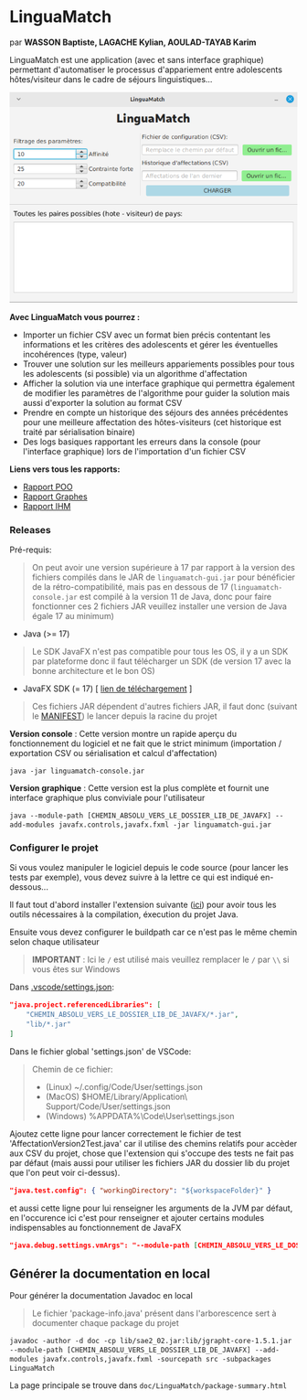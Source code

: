 # LinguaMatch

par **WASSON Baptiste, LAGACHE Kylian, AOULAD-TAYAB Karim**

LinguaMatch est une application (avec et sans interface graphique) permettant d'automatiser le processus d'appariement entre adolescents hôtes/visiteur dans le cadre de séjours linguistiques...

![Exemple](example.png)

**Avec LinguaMatch vous pourrez :**
- Importer un fichier CSV avec un format bien précis contentant les informations et les critères des adolescents et gérer les éventuelles incohérences (type, valeur)
- Trouver une solution sur les meilleurs appariements possibles pour tous les adolescents (si possible) via un algorithme d'affectation
- Afficher la solution via une interface graphique qui permettra également de modifier les paramètres de l'algorithme pour guider la solution mais aussi d'exporter la solution au format CSV
- Prendre en compte un historique des séjours des années précédentes pour une meilleure affectation des hôtes-visiteurs (cet historique est traité par sérialisation binaire)
- Des logs basiques rapportant les erreurs dans la console (pour l'interface graphique) lors de l'importation d'un fichier CSV

**Liens vers tous les rapports:**
- [Rapport POO](#)
- [Rapport Graphes](graphes/rapport.md)
- [Rapport IHM](#)

### Releases

Pré-requis:

> On peut avoir une version supérieure à 17 par rapport à la version des fichiers compilés dans le JAR de ``linguamatch-gui.jar`` pour bénéficier de la rétro-compatibilité, mais pas en dessous de 17 (``linguamatch-console.jar`` est compilé à la version 11 de Java, donc pour faire fonctionner ces 2 fichiers JAR veuillez installer une version de Java égale 17 au minimum)

- Java (>= 17)

> Le SDK JavaFX n'est pas compatible pour tous les OS, il y a un SDK par plateforme donc il faut télécharger un SDK (de version 17 avec la bonne architecture et le bon OS)

- JavaFX SDK (= 17) [ [lien de téléchargement](https://gluonhq.com/products/javafx/) ]


> Ces fichiers JAR dépendent d'autres fichiers JAR, il faut donc (suivant le [MANIFEST](META-INF/MANIFEST.MF)) le lancer depuis la racine du projet

**Version console** : Cette version montre un rapide aperçu du fonctionnement du logiciel et ne fait que le strict minimum (importation / exportation CSV ou sérialisation et calcul d'affectation)

```
java -jar linguamatch-console.jar
```

**Version graphique** : Cette version est la plus complète et fournit une interface graphique plus conviviale pour l'utilisateur

```
java --module-path [CHEMIN_ABSOLU_VERS_LE_DOSSIER_LIB_DE_JAVAFX] --add-modules javafx.controls,javafx.fxml -jar linguamatch-gui.jar
```

### Configurer le projet

Si vous voulez manipuler le logiciel depuis le code source (pour lancer les tests par exemple), vous devez suivre à la lettre ce qui est indiqué en-dessous...

Il faut tout d'abord installer l'extension suivante ([ici](https://marketplace.visualstudio.com/items?itemName=vscjava.vscode-java-pack)) pour avoir tous les outils nécessaires à la compilation, éxecution du projet Java.

Ensuite vous devez configurer le buildpath car ce n'est pas le même chemin selon chaque utilisateur

> **IMPORTANT** : Ici le ``/`` est utilisé mais veuillez remplacer le ``/`` par ``\\`` si vous êtes sur Windows

Dans [.vscode/settings.json](.vscode/settings.json):

```json
"java.project.referencedLibraries": [
    "CHEMIN_ABSOLU_VERS_LE_DOSSIER_LIB_DE_JAVAFX/*.jar",
    "lib/*.jar"
]
```

Dans le fichier global 'settings.json' de VSCode:

> Chemin de ce fichier:
> - (Linux) ~/.config/Code/User/settings.json
> - (MacOS) $HOME/Library/Application\ Support/Code/User/settings.json
> - (Windows) %APPDATA%\Code\User\settings.json

Ajoutez cette ligne pour lancer correctement le fichier de test 'AffectationVersion2Test.java' car il utilise des chemins relatifs pour accèder aux CSV du projet, chose que l'extension qui s'occupe des tests ne fait pas par défaut (mais aussi pour utiliser les fichiers JAR du dossier lib du projet que l'on peut voir ci-dessus).

```json
"java.test.config": { "workingDirectory": "${workspaceFolder}" }
```

et aussi cette ligne pour lui renseigner les arguments de la JVM par défaut, en l'occurence ici c'est pour renseigner et ajouter certains modules indispensables au fonctionnement de JavaFX

```json
"java.debug.settings.vmArgs": "--module-path [CHEMIN_ABSOLU_VERS_LE_DOSSIER_LIB_DE_JAVAFX] --add-modules=javafx.controls,javafx.fxml"
```

## Générer la documentation en local

Pour générer la documentation Javadoc en local

> Le fichier 'package-info.java' présent dans l'arborescence sert à documenter chaque package du projet

```
javadoc -author -d doc -cp lib/sae2_02.jar:lib/jgrapht-core-1.5.1.jar --module-path [CHEMIN_ABSOLU_VERS_LE_DOSSIER_LIB_DE_JAVAFX] --add-modules javafx.controls,javafx.fxml -sourcepath src -subpackages LinguaMatch
```

La page principale se trouve dans ``doc/LinguaMatch/package-summary.html``
